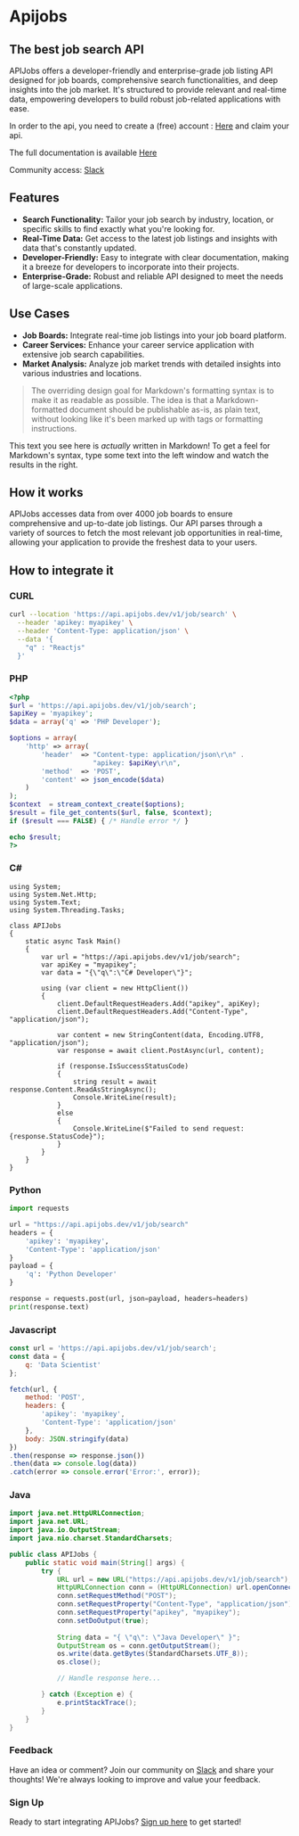 # Apijobs
## The best job search API

APIJobs offers a developer-friendly and enterprise-grade job listing API designed for job boards, comprehensive search functionalities, and deep insights into the job market. It's structured to provide relevant and real-time data, empowering developers to build robust job-related applications with ease.

In order to the api, you need to create a (free) account : [Here](https://app.apijobs.dev/auth/signup) and claim your api.

The full documentation is available [Here](https://doc.apijobs.dev)

Community access: [Slack](https://join.slack.com/t/apijobs/shared_invite/zt-2du4jo0xx-yoFy9SIz9WGgJIk1s6gAQg)




## Features

- **Search Functionality:** Tailor your job search by industry, location, or specific skills to find exactly what you're looking for.
- **Real-Time Data:** Get access to the latest job listings and insights with data that's constantly updated.
- **Developer-Friendly:** Easy to integrate with clear documentation, making it a breeze for developers to incorporate into their projects.
- **Enterprise-Grade:** Robust and reliable API designed to meet the needs of large-scale applications.

## Use Cases

- **Job Boards:** Integrate real-time job listings into your job board platform.
- **Career Services:** Enhance your career service application with extensive job search capabilities.
- **Market Analysis:** Analyze job market trends with detailed insights into various industries and locations.

> The overriding design goal for Markdown's formatting syntax is to make it as readable as possible. The idea is that a Markdown-formatted document should be publishable as-is, as plain text, without looking like it's been marked up with tags or formatting instructions.

This text you see here is *actually* written in Markdown! To get a feel for Markdown's syntax, type some text into the left window and watch the results in the right.

## How it works

APIJobs accesses data from over 4000 job boards to ensure comprehensive and up-to-date job listings. Our API parses through a variety of sources to fetch the most relevant job opportunities in real-time, allowing your application to provide the freshest data to your users.

## How to integrate it

### CURL
```bash
curl --location 'https://api.apijobs.dev/v1/job/search' \
  --header 'apikey: myapikey' \
  --header 'Content-Type: application/json' \
  --data '{
    "q" : "Reactjs"
  }'
```

### PHP
```php
<?php
$url = 'https://api.apijobs.dev/v1/job/search';
$apiKey = 'myapikey';
$data = array('q' => 'PHP Developer');

$options = array(
    'http' => array(
        'header'  => "Content-type: application/json\r\n" .
                     "apikey: $apiKey\r\n",
        'method'  => 'POST',
        'content' => json_encode($data)
    )
);
$context  = stream_context_create($options);
$result = file_get_contents($url, false, $context);
if ($result === FALSE) { /* Handle error */ }

echo $result;
?>
```
### C#
```
using System;
using System.Net.Http;
using System.Text;
using System.Threading.Tasks;

class APIJobs
{
    static async Task Main()
    {
        var url = "https://api.apijobs.dev/v1/job/search";
        var apiKey = "myapikey";
        var data = "{\"q\":\"C# Developer\"}";

        using (var client = new HttpClient())
        {
            client.DefaultRequestHeaders.Add("apikey", apiKey);
            client.DefaultRequestHeaders.Add("Content-Type", "application/json");

            var content = new StringContent(data, Encoding.UTF8, "application/json");
            var response = await client.PostAsync(url, content);

            if (response.IsSuccessStatusCode)
            {
                string result = await response.Content.ReadAsStringAsync();
                Console.WriteLine(result);
            }
            else
            {
                Console.WriteLine($"Failed to send request: {response.StatusCode}");
            }
        }
    }
}
```

### Python
```python
import requests

url = "https://api.apijobs.dev/v1/job/search"
headers = {
    'apikey': 'myapikey',
    'Content-Type': 'application/json'
}
payload = {
    'q': 'Python Developer'
}

response = requests.post(url, json=payload, headers=headers)
print(response.text)
```

### Javascript
```javascript
const url = 'https://api.apijobs.dev/v1/job/search';
const data = {
    q: 'Data Scientist'
};

fetch(url, {
    method: 'POST',
    headers: {
        'apikey': 'myapikey',
        'Content-Type': 'application/json'
    },
    body: JSON.stringify(data)
})
.then(response => response.json())
.then(data => console.log(data))
.catch(error => console.error('Error:', error));
```

### Java
```java
import java.net.HttpURLConnection;
import java.net.URL;
import java.io.OutputStream;
import java.nio.charset.StandardCharsets;

public class APIJobs {
    public static void main(String[] args) {
        try {
            URL url = new URL("https://api.apijobs.dev/v1/job/search");
            HttpURLConnection conn = (HttpURLConnection) url.openConnection();
            conn.setRequestMethod("POST");
            conn.setRequestProperty("Content-Type", "application/json");
            conn.setRequestProperty("apikey", "myapikey");
            conn.setDoOutput(true);
            
            String data = "{ \"q\": \"Java Developer\" }";
            OutputStream os = conn.getOutputStream();
            os.write(data.getBytes(StandardCharsets.UTF_8));
            os.close();

            // Handle response here...

        } catch (Exception e) {
            e.printStackTrace();
        }
    }
}
```

### Feedback
Have an idea or comment? Join our community on [Slack](https://join.slack.com/t/apijobs/shared_invite/zt-2du4jo0xx-yoFy9SIz9WGgJIk1s6gAQg) and share your thoughts! We're always looking to improve and value your feedback.

### Sign Up
Ready to start integrating APIJobs? [Sign up here](https://app.apijobs.dev/auth/signup) to get started!


